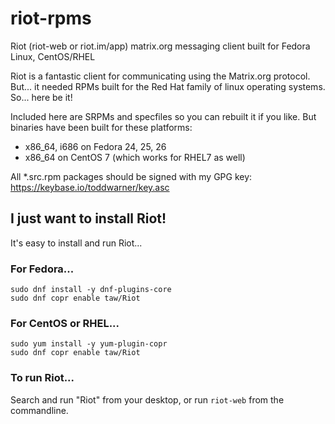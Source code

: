 # riot-rpms
Riot (riot-web or riot.im/app) matrix.org messaging client built for Fedora Linux, CentOS/RHEL

Riot is a fantastic client for communicating using the Matrix.org protocol. But... it needed RPMs built for the Red Hat family of linux operating systems. So... here be it!

Included here are SRPMs and specfiles so you can rebuilt it if you like. But binaries have been built for these platforms:

* x86_64, i686 on Fedora 24, 25, 26
* x86_64 on CentOS 7 (which works for RHEL7 as well)

All *.src.rpm packages should be signed with my GPG key: <https://keybase.io/toddwarner/key.asc>

## I just want to install Riot!

It's easy to install and run Riot...

### For Fedora...
```
sudo dnf install -y dnf-plugins-core
sudo dnf copr enable taw/Riot
```

### For CentOS or RHEL...
```
sudo yum install -y yum-plugin-copr
sudo dnf copr enable taw/Riot
```

### To run Riot...

Search and run "Riot" from your desktop, or run `riot-web` from the commandline.
